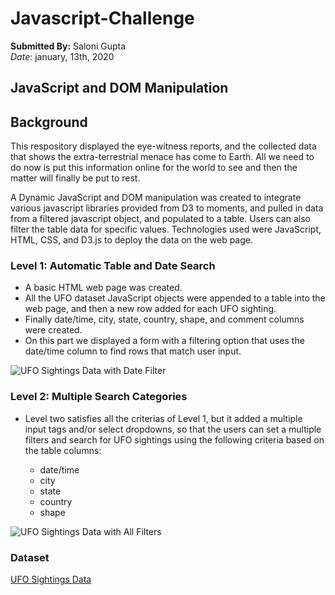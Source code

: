 # Javascript-Challenge </br>
 **Submitted By:** Saloni Gupta\
_Date_: january, 13th, 2020 


## JavaScript and DOM Manipulation
## Background
This respository displayed the eye-witness reports, and the collected data that shows the extra-terrestrial menace has come to Earth. All we need to do now is put this information online for the world to see and then the matter will finally be put to rest.

A Dynamic JavaScript and DOM manipulation was created to integrate various javascript libraries provided from D3 to moments, and pulled in data from a filtered javascript object, and populated to a table. Users can also filter the table data for specific values. Technologies used were JavaScript, HTML, CSS, and D3.js to deploy the data on the web page.

### Level 1: Automatic Table and Date Search
- A basic HTML web page was created.
- All the UFO dataset JavaScript objects were appended to a table into the web page, and then a new row added for each UFO sighting.
- Finally date/time, city, state, country, shape, and comment columns were created.
- On this part we displayed a form with a filtering option that uses the date/time column to find rows that match user input. </br>

![UFO Sightings Data with Date Filter](./Images/level1.gif)

### Level 2: Multiple Search Categories
- Level two satisfies all the criterias of Level 1, but it added a multiple input tags and/or select dropdowns, so that the users can set a multiple filters and search for UFO sightings using the following criteria based on the table columns:

  - date/time
  - city
  - state
  - country
  - shape

![UFO Sightings Data with All Filters](./Images/level2.gif)

### Dataset
[UFO Sightings Data](./UFO-level-1/static/js/data.js)

 
